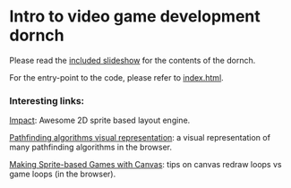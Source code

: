 # Intro to video game development dornch

Please read the [included slideshow](https://github.com/davidjairala/video-games-dornch/blob/master/slides.key) for the contents of the dornch.

For the entry-point to the code, please refer to [index.html](https://github.com/davidjairala/video-games-dornch/blob/master/index.html).

### Interesting links:

[Impact](http://impactjs.com/): Awesome 2D sprite based layout engine.

[Pathfinding algorithms visual representation](http://qiao.github.io/PathFinding.js/visual/): a visual representation of many pathfinding algorithms in the browser.

[Making Sprite-based Games with Canvas](http://jlongster.com/Making-Sprite-based-Games-with-Canvas): tips on canvas redraw loops vs game loops (in the browser).
